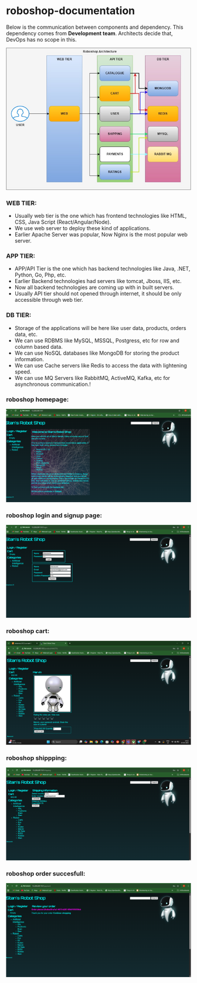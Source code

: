 # roboshop-documentation

Below is the communication between components and dependency. This dependency comes from **Development team**. Architects decide that, DevOps has no scope in this.

![alt text](roboshop.jpg)

### WEB TIER:
* Usually web tier is the one which has frontend technologies like HTML, CSS, Java Script (React/Angular/Node).
* We use web server to deploy these kind of applications.
* Earlier Apache Server was popular, Now Nginx is the most popular web server.

### APP TIER:
* APP/API Tier is the one which has backend technologies like Java, .NET, Python, Go, Php, etc.
* Earlier Backend technologies had servers like tomcat, Jboss, IIS, etc.
* Now all backend technologies are coming up with in built servers.
* Usually API tier should not opened through internet, it should be only accessible through web tier.

### DB TIER:
* Storage of the applications will be here like user data, products, orders data, etc.
* We can use RDBMS like MySQL, MSSQL, Postgress, etc for row and column based data.
* We can use NoSQL databases like MongoDB for storing the product information.
* We can use Cache servers like Redis to access the data with lightening speed.
* We can use MQ Servers like RabbitMQ, ActiveMQ, Kafka, etc for asynchronous communication.!
### roboshop homepage:
![alt text](<Screenshot 2025-06-24 141957.png>)
### roboshop login and signup page:
![alt text](<Screenshot 2025-06-24 142120.png>)
### roboshop cart:
![alt text](<Screenshot 2025-06-24 142354.png>)
### roboshop shippping:
![alt text](<Screenshot 2025-06-24 142505.png>)
### roboshop order succesfull:
![alt text](<Screenshot 2025-06-24 142537.png>)